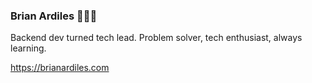 ### Brian Ardiles 🧑🏽‍💻

Backend dev turned tech lead. Problem solver, tech enthusiast, always learning.

https://brianardiles.com
